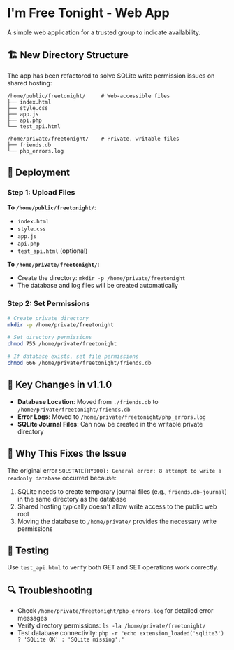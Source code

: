 # I'm Free Tonight - Web App

A simple web application for a trusted group to indicate availability.

## 🏗️ **New Directory Structure**

The app has been refactored to solve SQLite write permission issues on shared hosting:

```
/home/public/freetonight/     # Web-accessible files
├── index.html
├── style.css
├── app.js
├── api.php
└── test_api.html

/home/private/freetonight/    # Private, writable files
├── friends.db
└── php_errors.log
```

## 🚀 **Deployment**

### **Step 1: Upload Files**

**To `/home/public/freetonight/`:**
- `index.html`
- `style.css`
- `app.js`
- `api.php`
- `test_api.html` (optional)

**To `/home/private/freetonight/`:**
- Create the directory: `mkdir -p /home/private/freetonight`
- The database and log files will be created automatically

### **Step 2: Set Permissions**

```bash
# Create private directory
mkdir -p /home/private/freetonight

# Set directory permissions
chmod 755 /home/private/freetonight

# If database exists, set file permissions
chmod 666 /home/private/freetonight/friends.db
```

## 🔧 **Key Changes in v1.1.0**

- **Database Location**: Moved from `./friends.db` to `/home/private/freetonight/friends.db`
- **Error Logs**: Moved to `/home/private/freetonight/php_errors.log`
- **SQLite Journal Files**: Can now be created in the writable private directory

## 🎯 **Why This Fixes the Issue**

The original error `SQLSTATE[HY000]: General error: 8 attempt to write a readonly database` occurred because:

1. SQLite needs to create temporary journal files (e.g., `friends.db-journal`) in the same directory as the database
2. Shared hosting typically doesn't allow write access to the public web root
3. Moving the database to `/home/private/` provides the necessary write permissions

## 📝 **Testing**

Use `test_api.html` to verify both GET and SET operations work correctly.

## 🔍 **Troubleshooting**

- Check `/home/private/freetonight/php_errors.log` for detailed error messages
- Verify directory permissions: `ls -la /home/private/freetonight/`
- Test database connectivity: `php -r "echo extension_loaded('sqlite3') ? 'SQLite OK' : 'SQLite missing';"` 